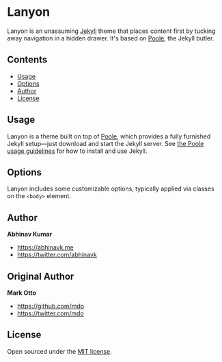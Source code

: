 # Lanyon

Lanyon is an unassuming [Jekyll](http://jekyllrb.com) theme that places content first by tucking away navigation in a hidden drawer. It's based on [Poole](http://getpoole.com), the Jekyll butler.


## Contents

- [Usage](#usage)
- [Options](#options)
- [Author](#author)
- [License](#license)


## Usage

Lanyon is a theme built on top of [Poole](https://github.com/poole/poole), which provides a fully furnished Jekyll setup—just download and start the Jekyll server. See [the Poole usage guidelines](https://github.com/poole/poole#usage) for how to install and use Jekyll.


## Options

Lanyon includes some customizable options, typically applied via classes on the `<body>` element.


## Author

**Abhinav Kumar**
- <https://abhinavk.me>
- <https://twitter.com/abhinavk>


## Original Author

**Mark Otto**
- <https://github.com/mdo>
- <https://twitter.com/mdo>


## License

Open sourced under the [MIT license](LICENSE.md).
